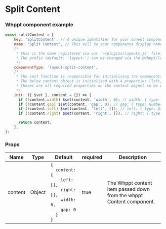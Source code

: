 # Split Content

### Whppt component example
```js
const splitContent = {
    key: 'SplitContent', // A unique identifier for your conent component.
    name: 'Split Content', // This will be your components display name with the Whppt content sidebar.
    /*
     * this is the name registered via our `~/plugins/layouts.js` file. 
     * The prefix (default: 'layout-') can be changed via the @whppt/layouts module options.
     */  
    componentType: 'layout-split-content',
    /*
     * The init function is responsible for initialising the components content object.
     * The below content object is initialised with 4 properties (left, right, width and gap),
     * Theses are all required properties on the content object to be used within the split contents editors. 
     */
    init: ({ $set }, content = {}) => {
      if (!content.width) $set(content, 'width', 6); // width: { type: Number, default: 6 }
      if (!content.gap) $set(content, 'gap', 0); // gap: { type: Number, default: 0 }
      if (!content.left) $set(content, 'left', []); // left: { type: Array, default: () => [] }
      if (!content.right) $set(content, 'right', []); // right: { type: Array, default: () => [] }

      return content;
    },
};
```
 
### Props
| Name    | Type   | Default   | required | Description                                                          |
|---------|--------|-----------|----------|----------------------------------------------------------------------|
| content | Object | <code>{<br/>&nbsp;&nbsp;content: {<br>&nbsp;&nbsp;&nbsp;&nbsp;left: [],<br/>&nbsp;&nbsp;&nbsp;&nbsp;right: [],<br/>&nbsp;&nbsp;&nbsp;&nbsp;width: 6,<br/>&nbsp;&nbsp;&nbsp;&nbsp;gap: 0<br/>&nbsp;&nbsp;}<br/>}<code/>  | true | The Whppt content item passed down from the whppt Content component. |

